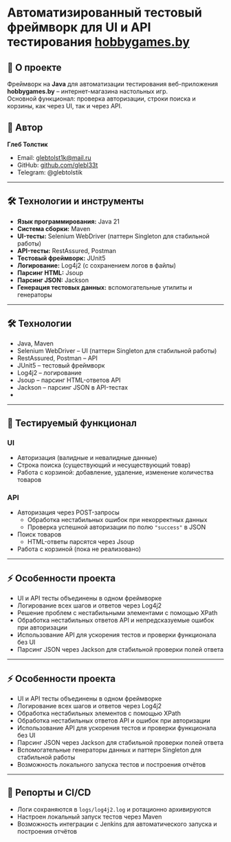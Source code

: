 # Автоматизированный тестовый фреймворк для UI и API тестирования [hobbygames.by](https://hobbygames.by/)

## 📌 О проекте

Фреймворк на **Java** для автоматизации тестирования веб-приложения **hobbygames.by** – интернет-магазина настольных игр.  
Основной функционал: проверка авторизации, строки поиска и корзины, как через UI, так и через API.

## 👤 Автор

**Глеб Толстик**

- Email: glebtolst1k@mail.ru
- GitHub: [github.com/glebl33t](https://github.com/glebl33t)
- Telegram: @glebtolstik

---

## 🛠️ Технологии и инструменты

- **Язык программирования:** Java 21
- **Система сборки:** Maven
- **UI-тесты:** Selenium WebDriver (паттерн Singleton для стабильной работы)
- **API-тесты:** RestAssured, Postman
- **Тестовый фреймворк:** JUnit5
- **Логирование:** Log4j2 (с сохранением логов в файлы)
- **Парсинг HTML:** Jsoup
- **Парсинг JSON:** Jackson
- **Генерация тестовых данных:** вспомогательные утилиты и генераторы

---

## 🛠️ Технологии
- Java, Maven
- Selenium WebDriver – UI (паттерн Singleton для стабильной работы)
- RestAssured, Postman – API
- JUnit5 – тестовый фреймворк
- Log4j2 – логирование
- Jsoup – парсинг HTML-ответов API
- Jackson – парсинг JSON в API-тестах
-
---

## 📑 Тестируемый функционал
### UI
- Авторизация (валидные и невалидные данные)
- Строка поиска (существующий и несуществующий товар)
- Работа с корзиной: добавление, удаление, изменение количества товаров

### API

- Авторизация через POST-запросы
  - Обработка нестабильных ошибок при некорректных данных
  - Проверка успешной авторизации по полю `"success"` в JSON
- Поиск товаров
  - HTML-ответы парсятся через Jsoup
- Работа с корзиной (пока не реализовано)

---

## ⚡ Особенности проекта
- UI и API тесты объединены в одном фреймворке
- Логирование всех шагов и ответов через Log4j2
- Решение проблем с нестабильными элементами с помощью XPath
- Обработка нестабильных ответов API и непредсказуемые ошибок при авторизации
- Использование API для ускорения тестов и проверки функционала без UI
- Парсинг JSON через Jackson для стабильной проверки полей ответа

---

## ⚡ Особенности проекта

- UI и API тесты объединены в одном фреймворке
- Логирование всех шагов и ответов через Log4j2
- Обработка нестабильных элементов с помощью XPath
- Обработка нестабильных ответов API и ошибок при авторизации
- Использование API для ускорения тестов и проверки функционала без UI
- Парсинг JSON через Jackson для стабильной проверки полей ответа
- Вспомогательные генераторы данных и паттерн Singleton для стабильной работы
- Возможность локального запуска тестов и построения отчётов

---

## 🎯 Репорты и CI/CD

- Логи сохраняются в `logs/log4j2.log` и ротационно архивируются
- Настроен локальный запуск тестов через Maven
- Возможность интеграции с Jenkins для автоматического запуска и построения отчётов